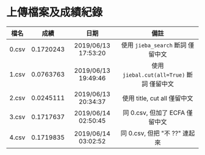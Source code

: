 # 上傳檔案及成績紀錄

| 檔名 | 成績 | 日期 | 備註 |
| :--: | :--: | :--: | :--: |
|0.csv |0.1720243	| 2019/06/13 17:53:20 | 使用 `jieba_search` 斷詞 僅留中文|
|1.csv |0.0763763 | 2019/06/13 19:49:46 | 使用 `jiebal.cut(all=True)` 斷詞 僅留中文|
|2.csv |0.0245111 | 2019/06/13 20:34:37 | 使用 title, cut all 僅留中文|
|3.csv |0.1717637 | 2019/06/14 02:50:45 | 同 0.csv, 但加了 ECFA 僅留中文|
|4.csv |0.1719835 | 2019/06/14 03:02:52 | 同 0.csv, 但把 "不 ??" 連起來|
